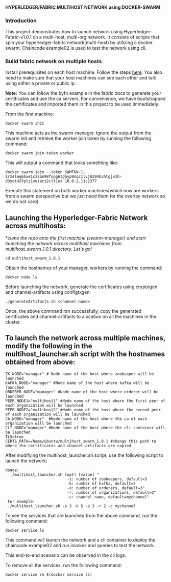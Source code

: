 #### HYPERLEDGER/FABRIC MULTIHOST NETWORK using DOCKER-SWARM

### Introduction
This project demonstrates how to launch network using Hyperledger-Fabric-v1.0.1 on a multi-host, multi-org network. It consists of scripts that spin your hyperledger-fabric network(multi-host) by utilizing a docker swarm. Chaincode example02 is used to test the network using cli.

### Build fabric network on multiple hosts
Install prerequisites on each host machine. Follow the steps [here](https://github.com/suryalnvs/startup_scripts/blob/master/setup_prereq.sh).
You also need to make sure that your host machines can see each other and talk using either a private or public ip.

**Note:** You can follow the byfn example in the fabric docs to generate your certificates and use the ca servers. For convenience, we have bootstrapped the certificates and imported them in this project to be used immediately.

From the first machine:
```
docker swarm init
```
This machine acts as the swarm-manager. Ignore the output from the swarm init and retrieve the worker join token by running the following command:
```
docker swarm join-token worker
```

This will output a command that looks something like:
```
docker swarm join --token SWMTKN-1-1rzeleqmbxe1czsan98fopg63ghyp9sqc1lvj8z94bvhtgjvzh-d3yot42fplz1xeiarz2clt1ux 10.0.2.11:2377
```
Execute this statement on both worker machines(which now are workers from a swarm perspective but we just need them for the overlay network so we do not care). 

## Launching the Hyperledger-Fabric Network across multihosts:
**clone the repo onto the first machine (swarm-manager) and start launching the network across multihost machines from multihost_swarm_1.0.1 directory. Let's go!*
```
cd multihost_swarm_1.0.1
```
Obtain the hostnames of your manager, workers by running the command:
```
docker node ls
```
Before launching the network, generate the certificates using cryptogen and channel-artifacts using configtxgen:
```
./generateArtifacts.sh <channel-name>
```
Once, the above command ran successfully, copy the generated certificates and channel-artifacts to alocation on all the machines in the cluster.

## To launch the network across multiple machines, modify the following in the multihost_launcher.sh script with the hostnames obtained from above:
```
ZK_NODE="manager" # Node name of the host where zookeeper will be launched
KAFKA_NODE="manager" #Node name of the host where kafka will be launched
ORDERER_NODE="manager" #Node name of the host where orderer will be launched
PEER_NODE1="multihost1" #Node name of the host where the first peer of each organization will be launched
PEER_NODE2="multihost2" #Node name of the host where the second peer of each organization will be launched
CA_NODE="manager"  #Node name of the host where the ca of each organization will be launched
CLI_NODE="manager" #Node name of the host where the cli container will be launched
TLS=true
CERTS_PATH=/home/ubuntu/multihost_swarm_1.0.1 #change this path to where the certificates and channel-artifacts are copied
```
After modifying the multihost_launcher.sh script, use the following script to launch the network:
```
Usage: 
  ./multihost_launcher.sh [opt] [value] "
                           -z: number of zookeepers, default=3
                           -k: number of kafka, default=5
                           -o: number of orderers, default=3"
                           -r: number of organizations, default=2"
                           -c: channel name, default=mychannel"
 For example: 
 ./multihost_launcher.sh -z 3 -k 5 -o 3 -r 2 -c mychannel
```
To see the services that are launched from the above command, run the following command:
```
docker service ls
```
This command will launch the network and a cli container to deploy the chaincode example02 and run invokes and queries to test the network.

This end-to-end scenario can be observed in the cli logs.

To remove all the services, run the following command:
```
docker service rm $(docker service ls)
```
